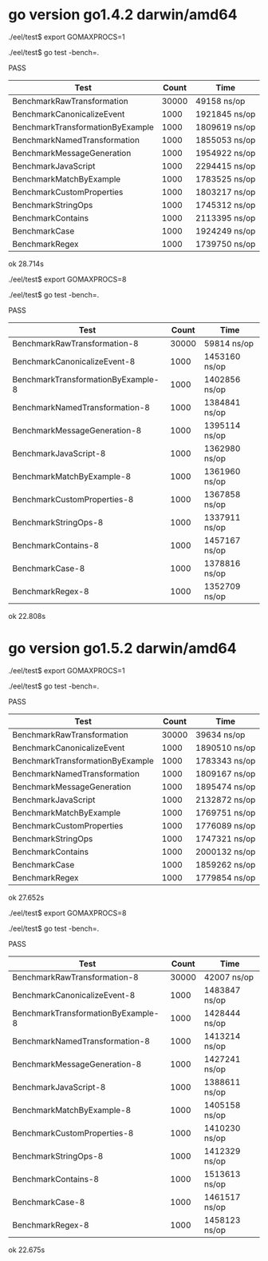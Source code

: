 # go version go1.4.2 darwin/amd64

./eel/test$ export GOMAXPROCS=1

./eel/test$ go test -bench=.

PASS

Test | Count | Time
---|---|---
BenchmarkRawTransformation	|   30000	  |   49158 ns/op
BenchmarkCanonicalizeEvent	  |  1000	 |  1921845 ns/op
BenchmarkTransformationByExample|	    1000	  | 1809619 ns/op
BenchmarkNamedTransformation	|    1000	 |  1855053 ns/op
BenchmarkMessageGeneration	|    1000	 |  1954922 ns/op
BenchmarkJavaScript	  |  1000	  | 2294415 ns/op
BenchmarkMatchByExample	|    1000	  | 1783525 ns/op
BenchmarkCustomProperties	|    1000	|   1803217 ns/op
BenchmarkStringOps	 |   1000	|   1745312 ns/op
BenchmarkContains	 |   1000	 |  2113395 ns/op
BenchmarkCase	  |  1000	  | 1924249 ns/op
BenchmarkRegex	|    1000	|   1739750 ns/op

ok 	28.714s

./eel/test$ export GOMAXPROCS=8

./eel/test$ go test -bench=.

PASS

Test | Count | Time
---|---|---
BenchmarkRawTransformation-8	|   30000	   |  59814 ns/op
BenchmarkCanonicalizeEvent-8	 |   1000	 |  1453160 ns/op
BenchmarkTransformationByExample-8 |	    1000|	   1402856 ns/op
BenchmarkNamedTransformation-8	 |   1000	 |  1384841 ns/op
BenchmarkMessageGeneration-8	 |   1000	  | 1395114 ns/op
BenchmarkJavaScript-8	 |   1000	|   1362980 ns/op
BenchmarkMatchByExample-8	   | 1000	 |  1361960 ns/op
BenchmarkCustomProperties-8	  |  1000	|   1367858 ns/op
BenchmarkStringOps-8	  |  1000	  | 1337911 ns/op
BenchmarkContains-8	 |   1000	 |  1457167 ns/op
BenchmarkCase-8	 |   1000	 |  1378816 ns/op
BenchmarkRegex-8	  |  1000	 |  1352709 ns/op

ok 22.808s

# go version go1.5.2 darwin/amd64

./eel/test$ export GOMAXPROCS=1

./eel/test$ go test -bench=.

PASS

Test | Count | Time
---|---|---
BenchmarkRawTransformation     | 	   30000	 |    39634 ns/op
BenchmarkCanonicalizeEvent     | 	    1000	 |  1890510 ns/op
BenchmarkTransformationByExample	|    1000	  | 1783343 ns/op
BenchmarkNamedTransformation  |  	    1000	 |  1809167 ns/op
BenchmarkMessageGeneration    |  	    1000	|   1895474 ns/op
BenchmarkJavaScript            | 	    1000	|   2132872 ns/op
BenchmarkMatchByExample       |  	    1000	|   1769751 ns/op
BenchmarkCustomProperties       |	    1000	 |  1776089 ns/op
BenchmarkStringOps             | 	    1000	 |  1747321 ns/op
BenchmarkContains             |  	    1000	 |  2000132 ns/op
BenchmarkCase                |   	    1000	  | 1859262 ns/op
BenchmarkRegex                  |	    1000	|   1779854 ns/op

ok 27.652s

./eel/test$ export GOMAXPROCS=8

./eel/test$ go test -bench=.

PASS

Test | Count | Time
---|---|---
BenchmarkRawTransformation-8      |	   30000	 |    42007 ns/op
BenchmarkCanonicalizeEvent-8      |	    1000	 |  1483847 ns/op
BenchmarkTransformationByExample-8	|    1000	 |  1428444 ns/op
BenchmarkNamedTransformation-8    |	    1000	 |  1413214 ns/op
BenchmarkMessageGeneration-8      |	    1000	|   1427241 ns/op
BenchmarkJavaScript-8          |   	    1000	 |  1388611 ns/op
BenchmarkMatchByExample-8        | 	    1000	 |  1405158 ns/op
BenchmarkCustomProperties-8    |   	    1000	 |  1410230 ns/op
BenchmarkStringOps-8          |    	    1000	 |  1412329 ns/op
BenchmarkContains-8           |    	    1000	 |  1513613 ns/op
BenchmarkCase-8              |     	    1000	 |  1461517 ns/op
BenchmarkRegex-8              |    	    1000	 |  1458123 ns/op

ok 22.675s
